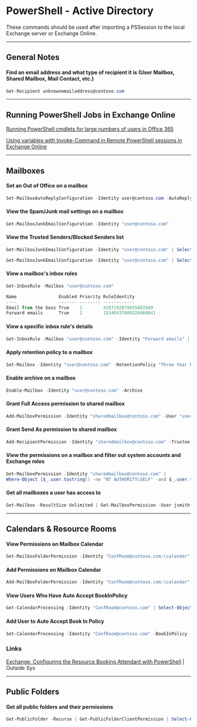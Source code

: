 # PowerShell - Active Directory
These commands should be used after importing a PSSession to the local Exchange server or Exchange Online.

***
## General Notes

#### Find an email address and what type of recipient it is (User Mailbox, Shared Mailbox, Mail Contact, etc.)
```powershell
Get-Recipient unknownemailaddress@contoso.com
```

***

## Running PowerShell Jobs in Exchange Online
[Running PowerShell cmdlets for large numbers of users in Office 365](https://techcommunity.microsoft.com/t5/Exchange-Team-Blog/Running-PowerShell-cmdlets-for-large-numbers-of-users-in-Office/ba-p/604280)

[Using variables with Invoke-Command in Remote PowerShell sessions in Exchange Online](https://www.michev.info/Blog/Post/1687/using-variables-with-invoke-command-in-remote-powershell-sessions-in-exchange-online)


***
## Mailboxes

#### Set an Out of Office on a mailbox
```powershell
Set-MailboxAutoReplyConfiguration -Identity user@contoso.com -AutoReplyState Enabled -InternalMessage "I am currently on vacation until September 1st. Please contact manager@contoso.com or call 111-111-1111." -ExternalMessage "I am currently on vacation until September 1st. Please contact manager@contoso.com or call 111-111-1111."
```

#### View the Spam/Junk mail settings on a mailbox
```powershell
Get-MailboxJunkEmailConfiguration -Identity "user@contoso.com"
```

#### View the Trusted Senders/Blocked Senders list
```powershell
Get-MailboxJunkEmailConfiguration -Identity "user@contoso.com" | Select-Object -ExpandProperty TrustedSendersandDomains

Get-MailboxJunkEmailConfiguration -Identity "user@contoso.com" | Select-Object -ExpandProperty BlockedSendersandDomains
```

#### View a mailbox's inbox rules
```powershell
Get-InboxRule -Mailbox "user@contoso.com"

Name                Enabled Priority RuleIdentity        
----                ------- -------- ------------        
Email from the boss True    1        4387192879655682049 
Forward emails      True    2        15346437689326960641
```

#### View a specific inbox rule's details
```powershell
Get-InboxRule -Mailbox "user@contoso.com" -Identity "Forward emails" | Select-Object -Property *
```

#### Apply retention policy to a mailbox
```powershell
Set-Mailbox -Identity "user@contoso.com" -RetentionPolicy "Three Year Retention Policy"
```

#### Enable archive on a mailbox
```powershell
Enable-Mailbox -Identity "user@contoso.com" -Archive
```

#### Grant Full Access permission to shared mailbox
```powershell
Add-MailboxPermission -Identity "sharedmailbox@contoso.com" -User "user@contoso.com" -AccessRights FullAccess
```

#### Grant Send As permission to shared mailbox
```powershell
Add-RecipientPermission -Identity "sharedmailbox@contoso.com" -Trustee "user@contoso.com" -AccessRights SendAs -Confirm:$false
```

#### View the permissions on a mailbox and filter out system accounts and Exchange roles
```powershell
Get-MailboxPermission -Identity "sharedmailbox@contoso.com" |
Where-Object {$_.user.tostring() -ne "NT AUTHORITY\SELF" -and $_.user.tostring() -notlike "S-1-5-21*" -and $_.IsInherited -eq $false}
```

#### Get all mailboxes a user has access to
```powershell
Get-Mailbox -ResultSize Unlimited | Get-MailboxPermission -User jsmith
```

***
## Calendars & Resource Rooms
#### View Permissions on Mailbox Calendar
```powershell
Get-MailboxFolderPermission -Identity "ConfRoom@contoso.com:\calendar"
```

#### Add Permissions on Mailbox Calendar
```powershell
Add-MailBoxFolderPermission -Identity "ConfRoom@contoso.com:\calendar" -User "jsmith@contoso.com" -AccessRights Owner 
```

#### View Users Who Have Auto Accept BookInPolicy
```powershell
Get-CalendarProcessing -Identity "ConfRoom@contoso.com" | Select-Object -ExpandProperty BookInPolicy 
```

#### Add User to Auto Accept Book In Policy
```powershell
Set-CalendarProcessing -Identity "ConfRoom@contoso.com" -BookInPolicy ((Get-CalendarProcessing -Identity "ConfRoom@contoso.com").BookInPolicy += "jsmith@contoso.com")
```

### Links
[Exchange: Configuring the Resource Booking Attendant with PowerShell](https://itpro.outsidesys.com/2017/11/06/exchange-configuring-the-resource-booking-attendant-with-powershell/) | Outside Sys

***
## Public Folders
#### Get all public folders and their permissions
```powershell
Get-PublicFolder -Recurse | Get-PublicFolderClientPermission | Select-Object -Property Identity,User,AccessRights
```